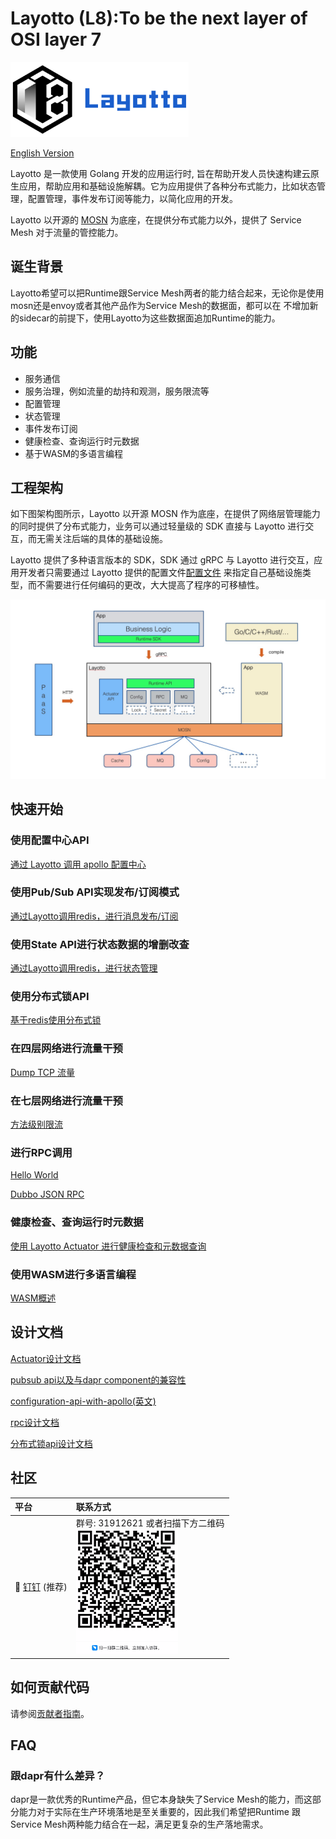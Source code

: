 # Layotto (L8):To be the next layer of OSI layer 7

<img src="/img/logo/grey2-1.svg" height="120px">

[English Version](README.md)

Layotto 是一款使用 Golang 开发的应用运行时, 旨在帮助开发人员快速构建云原生应用，帮助应用和基础设施解耦。它为应用提供了各种分布式能力，比如状态管理，配置管理，事件发布订阅等能力，以简化应用的开发。

Layotto 以开源的 [MOSN](https://github.com/mosn/mosn) 为底座，在提供分布式能力以外，提供了 Service Mesh 对于流量的管控能力。

## 诞生背景

Layotto希望可以把Runtime跟Service Mesh两者的能力结合起来，无论你是使用mosn还是envoy或者其他产品作为Service Mesh的数据面，都可以在
不增加新的sidecar的前提下，使用Layotto为这些数据面追加Runtime的能力。

## 功能

- 服务通信 
- 服务治理，例如流量的劫持和观测，服务限流等
- 配置管理
- 状态管理
- 事件发布订阅
- 健康检查、查询运行时元数据
- 基于WASM的多语言编程

## 工程架构

如下图架构图所示，Layotto 以开源 MOSN 作为底座，在提供了网络层管理能力的同时提供了分布式能力，业务可以通过轻量级的 SDK 直接与 Layotto 进行交互，而无需关注后端的具体的基础设施。

Layotto 提供了多种语言版本的 SDK，SDK 通过 gRPC 与 Layotto 进行交互，应用开发者只需要通过 Layotto 提供的配置文件[配置文件](./configs/runtime_config.json)
来指定自己基础设施类型，而不需要进行任何编码的更改，大大提高了程序的可移植性。

![系统架构图](img/runtime-architecture.png)

## 快速开始

### 使用配置中心API

[通过 Layotto 调用 apollo 配置中心](docs/zh/start/configuration/start-apollo.md)

### 使用Pub/Sub API实现发布/订阅模式

[通过Layotto调用redis，进行消息发布/订阅](docs/zh/start/pubsub/start.md)

### 使用State API进行状态数据的增删改查

[通过Layotto调用redis，进行状态管理](docs/zh/start/state/start.md)

### 使用分布式锁API

[基于redis使用分布式锁](docs/zh/start/lock/start.md)

### 在四层网络进行流量干预

[Dump TCP 流量](docs/zh/start/network_filter/tcpcopy.md)

### 在七层网络进行流量干预

[方法级别限流](docs/zh/start/stream_filter/flow_control.md)

### 进行RPC调用

[Hello World](docs/zh/start/rpc/helloworld.md)

[Dubbo JSON RPC](docs/zh/start/rpc/dubbo_json_rpc.md)

### 健康检查、查询运行时元数据

[使用 Layotto Actuator 进行健康检查和元数据查询](docs/zh/start/actuator/start.md)

### 使用WASM进行多语言编程

[WASM概述](docs/zh/start/wasm/start.md)

## 设计文档

[Actuator设计文档](docs/zh/design/actuator/actuator-design-doc.md)

[pubsub api以及与dapr component的兼容性](docs/zh/design/pubsub/pubsub-api-and-compability-with-dapr-component.md)

[configuration-api-with-apollo(英文)](docs/en/design/configuration/configuration-api-with-apollo.md)

[rpc设计文档](docs/zh/design/rpc/rpc设计文档.md)

[分布式锁api设计文档](docs/zh/design/lock/lock-api-design.md)

## 社区

| 平台  | 联系方式        |
|:----------|:------------|
| 💬 [钉钉](https://www.dingtalk.com/zh) (推荐) | 群号: 31912621 或者扫描下方二维码 <br> <img src="/img/ding-talk-group-1.png" height="200px">

[comment]: <> (| 💬 [微信]&#40;https://www.wechat.com/&#41;  | 扫描下方二维码添加好友，她会邀请您加入微信群 <br> <img src="/img/wechat-group.jpg" height="200px">)

## 如何贡献代码

请参阅[贡献者指南](CONTRIBUTING_ZH.md)。

## FAQ

### 跟dapr有什么差异？

dapr是一款优秀的Runtime产品，但它本身缺失了Service Mesh的能力，而这部分能力对于实际在生产环境落地是至关重要的，因此我们希望把Runtime
跟Service Mesh两种能力结合在一起，满足更复杂的生产落地需求。
